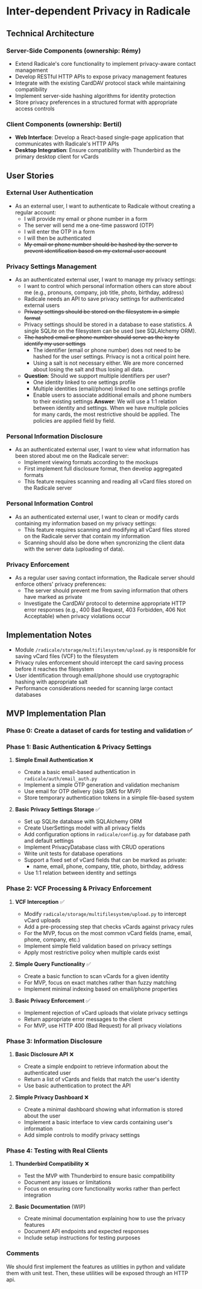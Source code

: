 # Inter-dependent Privacy in Radicale

## Technical Architecture

### Server-Side Components (ownership: Rémy)
- Extend Radicale's core functionality to implement privacy-aware contact management
- Develop RESTful HTTP APIs to expose privacy management features
- Integrate with the existing CardDAV protocol stack while maintaining compatibility
- Implement server-side hashing algorithms for identity protection
- Store privacy preferences in a structured format with appropriate access controls

### Client Components (ownership: Bertil)
- **Web Interface**: Develop a React-based single-page application that communicates with Radicale's HTTP APIs
- **Desktop Integration**: Ensure compatibility with Thunderbird as the primary desktop client for vCards

## User Stories

### External User Authentication

- As an external user, I want to authenticate to Radicale without creating a regular account:
  - I will provide my email or phone number in a form
  - The server will send me a one-time password (OTP)
  - I will enter the OTP in a form
  - I will then be authenticated
  - ~~My email or phone number should be hashed by the server to prevent identification based on my external user account~~

### Privacy Settings Management

- As an authenticated external user, I want to manage my privacy settings:
  - I want to control which personal information others can store about me (e.g., pronouns, company, job title, photo, birthday, address)
  - Radicale needs an API to save privacy settings for authenticated external users
  - ~~Privacy settings should be stored on the filesystem in a simple format~~
  - Privacy settings should be stored in a database to ease statistics. A single SQLite on the filesystem can be used (see SQLAlchemy ORM).
  - ~~The hashed email or phone number should serve as the key to identify my user settings~~
    - The identifier (email or phone number) does not need to be hashed for the user settings. Privacy is not a critical point here.
    - Using a salt is not necessary either. We are more concerned about losing the salt and thus losing all data.
  - **Question**: Should we support multiple identifiers per user?
    - One identity linked to one settings profile
    - Multiple identities (email/phone) linked to one settings profile
    - Enable users to associate additional emails and phone numbers to their existing settings
    **Answer**: We will use a 1:1 relation between identity and settings. When we have multiple policies for many cards, the most restrictive should be applied. The policies are applied field by field.

### Personal Information Disclosure

- As an authenticated external user, I want to view what information has been stored about me on the Radicale server:
  - Implement viewing formats according to the mockups
  - First implement full disclosure format, then develop aggregated formats
  - This feature requires scanning and reading all vCard files stored on the Radicale server

### Personal Information Control

- As an authenticated external user, I want to clean or modify cards containing my information based on my privacy settings:
  - This feature requires scanning and modifying all vCard files stored on the Radicale server that contain my information
  - Scanning should also be done when syncronizing the client data with the server data (uploading of data).

### Privacy Enforcement

- As a regular user saving contact information, the Radicale server should enforce others' privacy preferences:
  - The server should prevent me from saving information that others have marked as private
  - Investigate the CardDAV protocol to determine appropriate HTTP error responses (e.g., 400 Bad Request, 403 Forbidden, 406 Not Acceptable) when privacy violations occur


## Implementation Notes

- Module `/radicale/storage/multifilesystem/upload.py` is responsible for saving vCard files (VCF) to the filesystem
- Privacy rules enforcement should intercept the card saving process before it reaches the filesystem
- User identification through email/phone should use cryptographic hashing with appropriate salt
- Performance considerations needed for scanning large contact databases

## MVP Implementation Plan

### Phase 0: Create a dataset of cards for testing and validation ✅

### Phase 1: Basic Authentication & Privacy Settings

1. **Simple Email Authentication** ❌
   - Create a basic email-based authentication in `radicale/auth/email_auth.py`
   - Implement a simple OTP generation and validation mechanism
   - Use email for OTP delivery (skip SMS for MVP)
   - Store temporary authentication tokens in a simple file-based system

2. **Basic Privacy Settings Storage** ✅
   - Set up SQLite database with SQLAlchemy ORM
   - Create UserSettings model with all privacy fields
   - Add configuration options in `radicale/config.py` for database path and default settings
   - Implement PrivacyDatabase class with CRUD operations
   - Write unit tests for database operations
   - Support a fixed set of vCard fields that can be marked as private:
     - name, email, phone, company, title, photo, birthday, address
   - Use 1:1 relation between identity and settings

### Phase 2: VCF Processing & Privacy Enforcement

1. **VCF Interception** ✅
   - Modify `radicale/storage/multifilesystem/upload.py` to intercept vCard uploads
   - Add a pre-processing step that checks vCards against privacy rules
   - For the MVP, focus on the most common vCard fields (name, email, phone, company, etc.)
   - Implement simple field validation based on privacy settings
   - Apply most restrictive policy when multiple cards exist

2. **Simple Query Functionality** ✅
   - Create a basic function to scan vCards for a given identity
   - For MVP, focus on exact matches rather than fuzzy matching
   - Implement minimal indexing based on email/phone properties

3. **Basic Privacy Enforcement** ✅
   - Implement rejection of vCard uploads that violate privacy settings
   - Return appropriate error messages to the client
   - For MVP, use HTTP 400 (Bad Request) for all privacy violations

### Phase 3: Information Disclosure

1. **Basic Disclosure API** ❌
   - Create a simple endpoint to retrieve information about the authenticated user
   - Return a list of vCards and fields that match the user's identity
   - Use basic authentication to protect the API

2. **Simple Privacy Dashboard** ❌
   - Create a minimal dashboard showing what information is stored about the user
   - Implement a basic interface to view cards containing user's information
   - Add simple controls to modify privacy settings

### Phase 4: Testing with Real Clients

1. **Thunderbird Compatibility** ❌
   - Test the MVP with Thunderbird to ensure basic compatibility
   - Document any issues or limitations
   - Focus on ensuring core functionality works rather than perfect integration

2. **Basic Documentation** (WIP)
   - Create minimal documentation explaining how to use the privacy features
   - Document API endpoints and expected responses
   - Include setup instructions for testing purposes

### Comments

We should first implement the features as utilities in python and validate them with unit test.
Then, these utilities will be exposed through an HTTP api.
